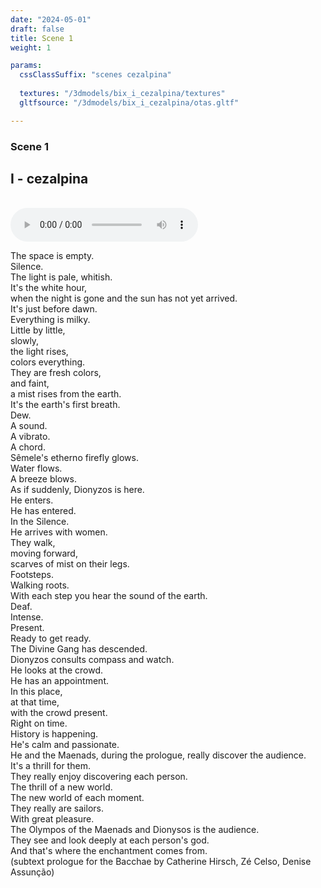 ```yaml
---
date: "2024-05-01"
draft: false
title: Scene 1
weight: 1

params:
  cssClassSuffix: "scenes cezalpina"
  
  textures: "/3dmodels/bix_i_cezalpina/textures"
  gltfsource: "/3dmodels/bix_i_cezalpina/otas.gltf"

---
```

### Scene 1
## I - cezalpina
<canvas id="c"></canvas>
<br>
<audio controls class="">
    <source src="/audio/SUB_TEXTO.m4a"> type="audio/mpeg">Your browser does not support the audio element.
</audio>
<p>The space is empty.<br>
Silence.<br>
The light is pale, whitish.<br>
It's the white hour,<br>
when the night is gone and the sun has not yet arrived.<br>
It's just before dawn.<br>
Everything is milky.<br>
Little by little,<br>
slowly,<br>
the light rises,<br>
colors everything.<br>
They are fresh colors,<br>
and faint,<br>
a mist rises from the earth.<br>
It's the earth's first breath.<br>
Dew.<br>
A sound.<br>
A vibrato.<br>
A chord.<br>
Sêmele's etherno firefly glows.<br>
Water flows.<br>
A breeze blows.<br>
As if suddenly, Dionyzos is here.<br>
He enters.<br>
He has entered.<br>
In the Silence.<br>
He arrives with women.<br>
They walk,<br>
moving forward,<br>
scarves of mist on their legs.<br>
Footsteps.<br>
Walking roots.<br>
With each step you hear the sound of the earth.<br>
Deaf.<br>
Intense.<br>
Present.<br>
Ready to get ready.<br>
The Divine Gang has descended.<br>
Dionyzos consults compass and watch.<br>
He looks at the crowd.<br>
He has an appointment.<br>
In this place,<br>
at that time,<br>
with the crowd present.<br>
Right on time.<br>
History is happening.<br>
He's calm and passionate.<br>
He and the Maenads, during the prologue, really discover the audience.<br>
It's a thrill for them.<br>
They really enjoy discovering each person.<br>
The thrill of a new world.<br>
The new world of each moment.<br>
They really are sailors.<br>
With great pleasure.<br>
The Olympos of the Maenads and Dionysos is the audience.<br>
They see and look deeply at each person's god.<br>
And that's where the enchantment comes from.<br>
(subtext prologue for the Bacchae by Catherine Hirsch, Zé Celso, Denise Assunção)
</p>


